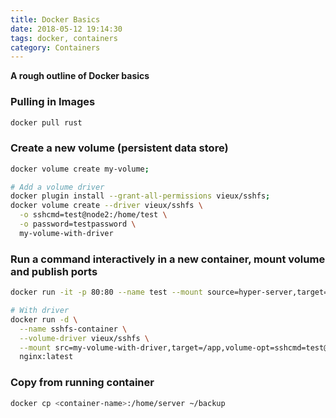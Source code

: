 ```yaml
---
title: Docker Basics
date: 2018-05-12 19:14:30
tags: docker, containers
category: Containers
---
```


**A rough outline of Docker basics** 

<!--more-->

### Pulling in Images

```bash
docker pull rust
```

### Create a new volume (persistent data store)

```bash
docker volume create my-volume;

# Add a volume driver
docker plugin install --grant-all-permissions vieux/sshfs;
docker volume create --driver vieux/sshfs \
  -o sshcmd=test@node2:/home/test \
  -o password=testpassword \
  my-volume-with-driver
```

### Run a command interactively in a new container, mount volume and publish ports

```bash
docker run -it -p 80:80 --name test --mount source=hyper-server,target=/home server

# With driver
docker run -d \
  --name sshfs-container \
  --volume-driver vieux/sshfs \
  --mount src=my-volume-with-driver,target=/app,volume-opt=sshcmd=test@node2:/home/test,volume-opt=password=testpassword \
  nginx:latest
```

### Copy from running container

```bash
docker cp <container-name>:/home/server ~/backup
```


